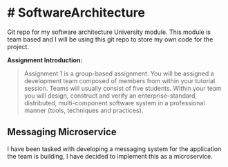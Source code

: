 # # SoftwareArchitecture
Git repo for my software architecture University module. This module is team based and I will be using this git repo to store my own code for the project. 

**Assignment Introduction:**
>Assignment 1 is a group-based assignment. You will be assigned a development team composed of
members from within your tutorial session. Teams will usually consist of five students. Within your
team you will design, construct and verify an enterprise-standard, distributed, multi-component
software system in a professional manner (tools, techniques and practices).

## Messaging Microservice 
I have been tasked with developing a messaging system for the application the team is building, I have decided to implement this as a microservice. 
